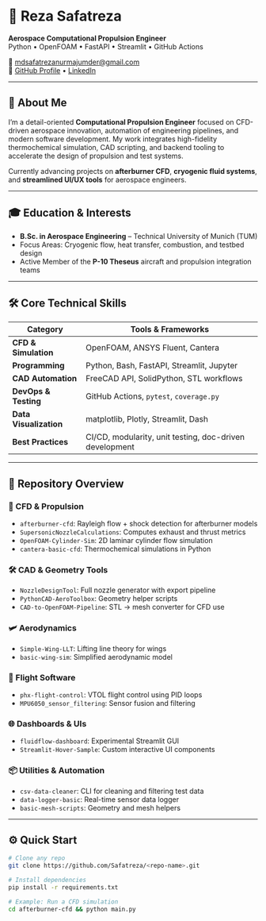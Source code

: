 

# 🚀 Reza Safatreza  
**Aerospace Computational Propulsion Engineer**  
Python • OpenFOAM • FastAPI • Streamlit • GitHub Actions

📧 mdsafatrezanurmajumder@gmail.com  
🔗 [GitHub Profile](https://github.com/Safatreza) • [LinkedIn](https://www.linkedin.com/in/md-safat-rezanur-majumder-8496a7273/) 

---

## 🔧 About Me

I’m a detail-oriented **Computational Propulsion Engineer** focused on CFD-driven aerospace innovation, automation of engineering pipelines, and modern software development. My work integrates high-fidelity thermochemical simulation, CAD scripting, and backend tooling to accelerate the design of propulsion and test systems.

Currently advancing projects on **afterburner CFD**, **cryogenic fluid systems**, and **streamlined UI/UX tools** for aerospace engineers.

---

## 🎓 Education & Interests

- **B.Sc. in Aerospace Engineering** – Technical University of Munich (TUM)  
- Focus Areas: Cryogenic flow, heat transfer, combustion, and testbed design  
- Active Member of the **P-10 Theseus** aircraft and propulsion integration teams

---

## 🛠️ Core Technical Skills

| Category              | Tools & Frameworks                                       |
|-----------------------|----------------------------------------------------------|
| **CFD & Simulation**  | OpenFOAM, ANSYS Fluent, Cantera                         |
| **Programming**       | Python, Bash, FastAPI, Streamlit, Jupyter               |
| **CAD Automation**    | FreeCAD API, SolidPython, STL workflows                 |
| **DevOps & Testing**  | GitHub Actions, `pytest`, `coverage.py`                 |
| **Data Visualization**| matplotlib, Plotly, Streamlit, Dash                     |
| **Best Practices**    | CI/CD, modularity, unit testing, doc-driven development |

---

## 📂 Repository Overview

### 🧪 CFD & Propulsion
- `afterburner-cfd`: Rayleigh flow + shock detection for afterburner models  
- `SupersonicNozzleCalculations`: Computes exhaust and thrust metrics  
- `OpenFOAM-Cylinder-Sim`: 2D laminar cylinder flow simulation  
- `cantera-basic-cfd`: Thermochemical simulations in Python

### 🛠️ CAD & Geometry Tools
- `NozzleDesignTool`: Full nozzle generator with export pipeline  
- `PythonCAD-AeroToolbox`: Geometry helper scripts  
- `CAD-to-OpenFOAM-Pipeline`: STL → mesh converter for CFD use

### 🛩️ Aerodynamics
- `Simple-Wing-LLT`: Lifting line theory for wings  
- `basic-wing-sim`: Simplified aerodynamic model

### 🧠 Flight Software
- `phx-flight-control`: VTOL flight control using PID loops  
- `MPU6050_sensor_filtering`: Sensor fusion and filtering

### 🌐 Dashboards & UIs
- `fluidflow-dashboard`: Experimental Streamlit GUI  
- `Streamlit-Hover-Sample`: Custom interactive UI components

### 📦 Utilities & Automation
- `csv-data-cleaner`: CLI for cleaning and filtering test data  
- `data-logger-basic`: Real-time sensor data logger  
- `basic-mesh-scripts`: Geometry and mesh helpers

---

## ⚙️ Quick Start

```bash
# Clone any repo
git clone https://github.com/Safatreza/<repo-name>.git

# Install dependencies
pip install -r requirements.txt

# Example: Run a CFD simulation
cd afterburner-cfd && python main.py


